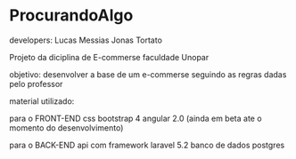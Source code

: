 # ProcurandoAlgo

developers:
Lucas Messias
Jonas Tortato

Projeto da diciplina de E-commerse faculdade Unopar

objetivo: desenvolver a base de um e-commerse seguindo as regras dadas pelo professor

material utilizado:

para o FRONT-END
css bootstrap 4
angular 2.0 (ainda em beta ate o momento do desenvolvimento)

para o BACK-END
api com framework laravel 5.2
banco de dados postgres
